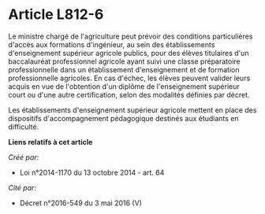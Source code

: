 # Article L812-6

Le ministre chargé de l'agriculture peut prévoir des conditions particulières d'accès aux formations d'ingénieur, au sein des
établissements d'enseignement supérieur agricole publics, pour des élèves titulaires d'un baccalauréat professionnel agricole
ayant suivi une classe préparatoire professionnelle dans un établissement d'enseignement et de formation professionnelle
agricoles. En cas d'échec, les élèves peuvent valider leurs acquis en vue de l'obtention d'un diplôme de l'enseignement
supérieur court ou d'une autre certification, selon des modalités définies par décret.

Les établissements d'enseignement supérieur agricole mettent en place des dispositifs d'accompagnement pédagogique destinés
aux étudiants en difficulté.

**Liens relatifs à cet article**

_Créé par_:

  - Loi n°2014-1170 du 13 octobre 2014 - art. 64

_Cité par_:

  - Décret n°2016-549 du 3 mai 2016 (V)
